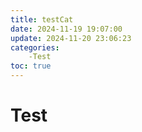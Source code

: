 ```yaml
---
title: testCat
date: 2024-11-19 19:07:00
update: 2024-11-20 23:06:23
categories:
	-Test
toc: true
---
```


# Test
